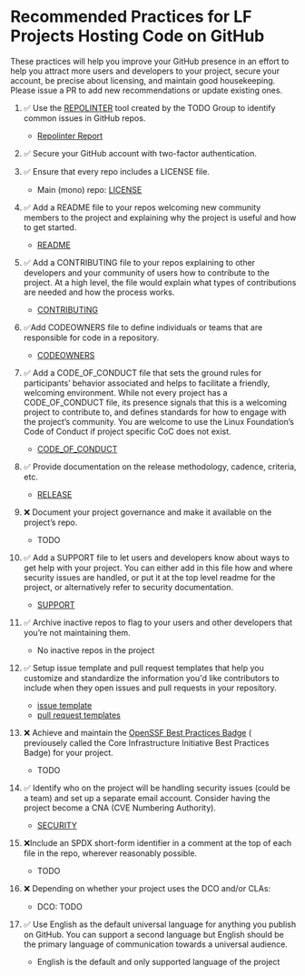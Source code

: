 # Recommended Practices for LF Projects Hosting Code on GitHub

These practices will help you improve your GitHub presence in an effort to help you attract more users and developers to
your project, secure your account, be precise about licensing, and maintain good housekeeping. Please issue a PR to add
new recommendations or update existing ones.

1. ✅ Use the [REPOLINTER](https://github.com/todogroup/repolinter) tool created by the TODO Group to identify common
   issues in GitHub repos.
    * [Repolinter Report](repo_lint.md)

2. ✅ Secure your GitHub account with two-factor authentication.

3. ✅ Ensure that every repo includes a LICENSE file.
    * Main (mono) repo: [LICENSE](../../LICENSE)


4. ✅ Add a README file to your repos welcoming new community members to the project and explaining why the project is
   useful and how to get started.
    * [README](../../README.md)

5. ✅ Add a CONTRIBUTING file to your repos explaining to other developers and your community of users how to contribute
   to the project. At a high level, the file would explain what types of contributions are needed and how the process
   works.
    * [CONTRIBUTING](../../CONTRIBUTING.md)

6. ✅Add CODEOWNERS file to define individuals or teams that are responsible for code in a repository.
    * [CODEOWNERS](../../CODEOWNERS)

7. ✅ Add a CODE_OF_CONDUCT file that sets the ground rules for participants’ behavior associated and helps to facilitate
   a friendly, welcoming environment. While not every project has a CODE_OF_CONDUCT file, its presence signals that this
   is a welcoming project to contribute to, and defines standards for how to engage with the project’s community. You
   are welcome to use the Linux Foundation’s Code of Conduct if project specific CoC does not exist.
    * [CODE_OF_CONDUCT](../../CODE_OF_CONDUCT.md)

8. ✅ Provide documentation on the release methodology, cadence, criteria, etc.
    * [RELEASE](../../RELEASE.md)

9. ❌️ Document your project governance and make it available on the project’s repo.
    * TODO

10. ✅ Add a SUPPORT file to let users and developers know about ways to get help with your project. You can either add
    in this file how and where security issues are handled, or put it at the top level readme for the project, or
    alternatively refer to security documentation.
    * [SUPPORT](../../SUPPORT.md)

11. ✅ Archive inactive repos to flag to your users and other developers that you’re not maintaining them.
    * No inactive repos in the project

12. ✅ Setup issue template and pull request templates that help you customize and standardize the information you'd like
    contributors to include when they open issues and pull requests in your repository.
    * [issue template](../../.github/ISSUE_TEMPLATE)
    * [pull request templates](../../.github/PULL_REQUEST_TEMPLATE)

13. ❌ Achieve and maintain the [OpenSSF Best Practices Badge](https://bestpractices.coreinfrastructure.org/en) (
    previousely called the Core Infrastructure Initiative Best Practices Badge) for your project.
    * TODO

14. ✅ Identify who on the project will be handling security issues (could be a team) and set up a separate email
    account. Consider having the project become a CNA (CVE Numbering Authority).
    * [SECURITY](../../SECURITY.md)

15. ❌Include an SPDX short-form identifier in a comment at the top of each file in the repo, wherever reasonably
    possible.
    * TODO

16. ❌ Depending on whether your project uses the DCO and/or CLAs:
    * DCO: TODO

17. ✅ Use English as the default universal language for anything you publish on GitHub. You can support a second
    language but English should be the primary language of communication towards a universal audience.
    * English is the default and only supported language of the project